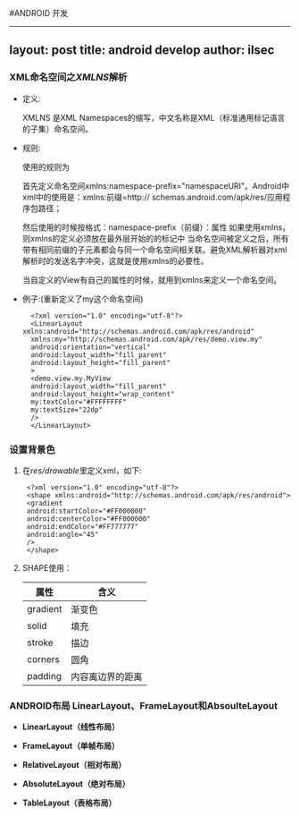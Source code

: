 #ANDROID 开发

---
layout: post
title: android develop
author: ilsec
---

### XML命名空间之*XMLNS*解析

* 定义:
	
	XMLNS 是XML Namespaces的缩写，中文名称是XML（标准通用标记语言的子集）命名空间。
	
* 规则:

	使用的规则为
	
	首先定义命名空间xmlns:namespace-prefix="namespaceURI"。Android中xml中的使用是：xmlns:前缀=http://	schemas.android.com/apk/res/应用程序包路径；
	
	然后使用的时候按格式：namespace-prefix（前缀）：属性
	如果使用xmlns，则xmlns的定义必须放在最外层开始的的标记中
	当命名空间被定义之后，所有带有相同前缀的子元素都会与同一个命名空间相关联。避免XML解析器对xml解析时的发送名字冲突，这就是使用xmlns的必要性。
	
	当自定义的View有自己的属性的时候，就用到xmlns来定义一个命名空间。
	
* 例子:(重新定义了my这个命名空间)

		<?xml version="1.0" encoding="utf-8"?> 
    	<LinearLayout xmlns:android="http://schemas.android.com/apk/res/android" 
     	xmlns:my="http://schemas.android.com/apk/res/demo.view.my" 
     	android:orientation="vertical" 
     	android:layout_width="fill_parent" 
     	android:layout_height="fill_parent" 
     	> 
     	<demo.view.my.MyView 
     	android:layout_width="fill_parent" 
     	android:layout_height="wrap_content" 
     	my:textColor="#FFFFFFFF" 
     	my:textSize="22dp" 
     	/> 
    	</LinearLayout>
    	
### 设置背景色

1. 在*res/drawable*里定义xml，如下:

		<?xml version="1.0" encoding="utf-8"?>
		<shape xmlns:android="http://schemas.android.com/apk/res/android">
 		<gradient 
  		android:startColor="#FF000000"
		android:centerColor="#FF000000"
 		android:endColor="#FF777777"
  		android:angle="45"
 		/>
		</shape>
		
2. SHAPE使用：

	属性      | 含义
	---------| ----
	gradient | 渐变色
	solid    | 填充
	stroke   | 描边
	corners  | 圆角
	padding  | 内容离边界的距离
	
### ANDROID布局 LinearLayout、FrameLayout和AbsoulteLayout

* **LinearLayout（线性布局）**

* **FrameLayout（单帧布局）**

* **RelativeLayout（相对布局）**

* **AbsoluteLayout（绝对布局）**

* **TableLayout（表格布局）**